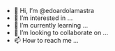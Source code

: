 - 👋 Hi, I’m @edoardolamastra
- 👀 I’m interested in ...
- 🌱 I’m currently learning ...
- 💞️ I’m looking to collaborate on ...
- 📫 How to reach me ...

<!---
edoardolamastra/edoardolamastra is a ✨ special ✨ repository because its `README.md` (this file) appears on your GitHub profile.
You can click the Preview link to take a look at your changes.
--->
